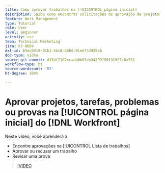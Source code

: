 ```yaml
---
title: Como aprovar trabalhos na [!UICONTROL página inicial]
description: Saiba como encontrar solicitações de aprovação de projetos, tarefas, problemas e provas na [!UICONTROL Lista de trabalhos], depois aprove ou recuse o trabalho no  [!DNL  Workfront].
feature: Work Management
type: Tutorial
role: User
level: Beginner
activity: use
team: Technical Marketing
jira: KT-8804
exl-id: b5ec0919-01b1-4bc8-86bd-91ee73d925a6
doc-type: video
source-git-commit: d17df7162ccaab6b62db34209f50131927c0a532
workflow-type: ht
source-wordcount: '57'
ht-degree: 100%

---
```


# Aprovar projetos, tarefas, problemas ou provas na [!UICONTROL página inicial] do [!DNL Workfront]

Neste vídeo, você aprenderá a:

* Encontre aprovações na [!UICONTROL Lista de trabalhos]
* Aprovar ou recusar um trabalho
* Revisar uma prova

>[!VIDEO](https://video.tv.adobe.com/v/335105/?quality=12&learn=on&enablevpops)

<!---
learn more URLs
--->
